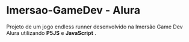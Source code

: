 # Imersao-GameDev - Alura

Projeto de um jogo endless runner desenvolvido na Imersão Game Dev Alura utilizando **P5JS** e **JavaScript** .
